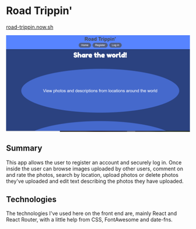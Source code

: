 # Road Trippin'

[road-trippin.now.sh](https://road-trippin.now.sh)

![Road Trippin' Landing Page](./src/road-trippin-screenshot.png)

## Summary

This app allows the user to register an account and securely log in.  Once inside the user can browse images uploaded by other users, comment on and rate the photos, search by location, upload photos or delete photos they've uploaded and edit text describing the photos they have uploaded.

## Technologies

The technologies I've used here on the front end are, mainly React and React Router, with a little help from CSS, FontAwesome and date-fns.